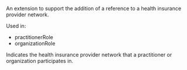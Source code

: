 An extension to support the addition of a reference to a health insurance provider network.

Used in:
*  practitionerRole
*  organizationRole

Indicates the health insurance provider network that a practitioner or organization participates in.
